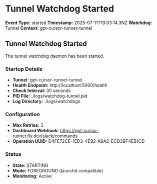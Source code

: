 # Tunnel Watchdog Started

**Event Type:** started
**Timestamp:** 2025-07-11T19:03:14.3NZ
**Watchdog:** Tunnel
**Context:** gpt-cursor-runner-tunnel


## Tunnel Watchdog Started

The tunnel watchdog daemon has been started.

### Startup Details
- **Tunnel:** gpt-cursor-runner-tunnel
- **Health Endpoint:** http://localhost:5000/health
- **Check Interval:** 30 seconds
- **PID File:** ./logs/watchdog-tunnel.pid
- **Log Directory:** ./logs/watchdogs

### Configuration
- **Max Retries:** 3
- **Dashboard Webhook:** https://gpt-cursor-runner.fly.dev/slack/commands
- **Operation UUID:** D4FE72CE-1ED3-4E92-A9A2-ECD3BF4EB1CD

### Status
- **State:** STARTING
- **Mode:** FOREGROUND (launchd compatible)
- **Monitoring:** Active


